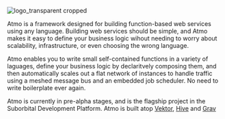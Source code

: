 ![logo_transparent cropped](https://user-images.githubusercontent.com/5942370/97611488-a10ea580-19ec-11eb-9178-a6b17c151230.png)

Atmo is a framework designed for building function-based web services using any language. Building web services should be simple, and Atmo makes it easy to define your business logic wihout needing to worry about scalability, infrastructure, or even choosing the wrong language.

Atmo enables you to write small self-contained functions in a variety of laguages, define your business logic by declaritvely composing them, and then automatically scales out a flat network of instances to handle traffic using a meshed message bus and an embedded job scheduler. No need to write boilerplate ever again.

Atmo is currently in pre-alpha stages, and is the flagship project in the Suborbital Development Platform. Atmo is built atop [Vektor](github.com/suborbital/vektor), [Hive](github.com/suborbital/hive) and [Grav](github.com/suborbital/grav)
